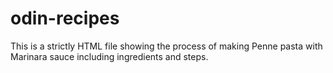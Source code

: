 # odin-recipes

This is a strictly HTML file showing the process of making Penne pasta with Marinara sauce including ingredients and steps. 
